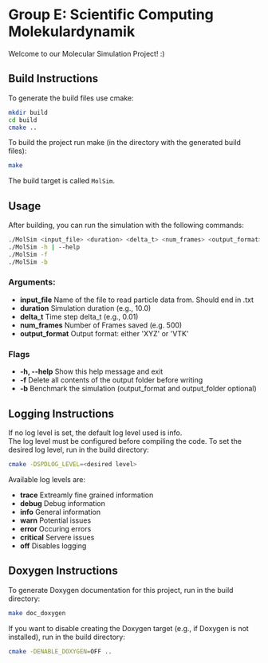 # Group E: Scientific Computing Molekulardynamik
Welcome to our Molecular Simulation Project! :)

## Build Instructions
To generate the build files use cmake:

```bash
mkdir build
cd build
cmake ..
```

To build the project run make (in the directory with the generated build files):

```bash
make
```

The build target is called `MolSim`.

## Usage
After building, you can run the simulation with the following commands:
```bash
./MolSim <input_file> <duration> <delta_t> <num_frames> <output_format>
./MolSim -h | --help
./MolSim -f
./MolSim -b
```
### Arguments:
- **input_file** Name of the file to read particle data from. Should end in .txt
- **duration** Simulation duration (e.g., 10.0)
- **delta_t** Time step delta_t (e.g., 0.01)
- **num_frames** Number of Frames saved (e.g. 500)
- **output_format** Output format: either 'XYZ' or 'VTK'

### Flags
- **-h, --help** Show this help message and exit
- **-f** Delete all contents of the output folder before writing
- **-b** Benchmark the simulation (output_format and output_folder optional)

## Logging Instructions
If no log level is set, the default log level used is info.  
The log level must be configured before compiling the code. To set the desired log level, run in the build directory:
```bash
cmake -DSPDLOG_LEVEL=<desired level>
```
Available log levels are:
- **trace** Extreamly fine grained information
- **debug** Debug information
- **info** General information 
- **warn** Potential issues
- **error** Occuring errors
- **critical** Servere issues
- **off** Disables logging

## Doxygen Instructions
To generate Doxygen documentation for this project, run in the build directory:
```bash
make doc_doxygen
```

If you want to disable creating the Doxygen target (e.g., if Doxygen is not installed), run in the build directory:
```bash
cmake -DENABLE_DOXYGEN=OFF ..
```

